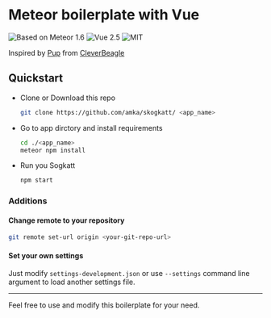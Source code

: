 # Meteor boilerplate with Vue

![Based on Meteor 1.6](https://img.shields.io/badge/meteor-1.6-orange.svg)
![Vue 2.5](https://img.shields.io/badge/vue-2.5-brightgreen.svg)
![MIT](https://img.shields.io/github/license/mashape/apistatus.svg)

Inspired by [Pup](https://github.com/cleverbeagle/pup) from [CleverBeagle](https://cleverbeagle.com)

## Quickstart

* Clone or Download this repo
  ```bash
  git clone https://github.com/amka/skogkatt/ <app_name>
  ```

* Go to app dirctory and install requirements
  ```bash
  cd ./<app_name>
  meteor npm install
  ```
  
* Run you Sogkatt
  ```bash
  npm start
  ```

### Additions
  
#### Change remote to your repository
  ```bash
  git remote set-url origin <your-git-repo-url>
  ```
  
#### Set your own settings
Just modify `settings-development.json` or use `--settings` command line argument to load another settings file.


---
Feel free to use and modify this boilerplate for your need.
